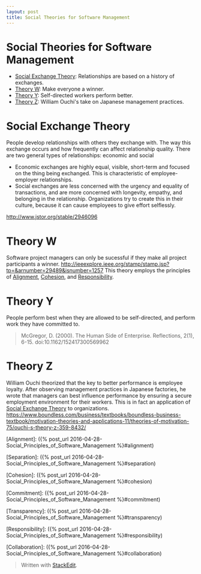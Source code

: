 ```yaml
---
layout: post
title: Social Theories for Software Management
---
```

Social Theories for Software Management
===
* [Social Exchange Theory](#exchange): Relationships are based on a history of exchanges.
* [Theory W](#theory_w):  Make everyone a winner.
* [Theory Y](#theory_y):  Self-directed workers perform better.
* [Theory Z](#theory_z):  William Ouchi's take on Japanese management practices.

# <a name="exchange">Social Exchange Theory</a>
People develop relationships with others they exchange with. 
The way this exchange occurs and how frequently can affect relationship quality. 
There are two general types of relationships: economic and social
* Economic exchanges are highly equal, visible, short-term and focused on the thing being exchanged. This is characteristic of employee-employer relationships.
* Social exchanges are less concerned with the urgency and equality of transactions, and are more concerned with longevity, empathy, and belonging in the relationship. Organizations try to create this in their culture, because it can cause employees to give effort selflessly.

http://www.jstor.org/stable/2946096

# <a name="theory_w">Theory W</a>
Software project managers can only be sucessful if they make all project participants a winner. 
http://ieeexplore.ieee.org/stamp/stamp.jsp?tp=&arnumber=29489&isnumber=1257
This theory employs the principles of [Alignment](Alignment), [Cohesion](Cohesion), and [Responsibility](Responsibility).
# <a name="theory_y">Theory Y</a>
People perform best when they are allowed to be self-directed, and perform work they have committed to.
> McGregor, D. (2000). The Human Side of Enterprise. Reflections, 2(1), 6-15. doi:10.1162/152417300569962

# <a name="theory_z">Theory Z</a>
William Ouchi theorized that the key to better performance is employee loyalty. After observing management practices in Japanese factories, he wrote that managers can best influence performance by ensuring a secure employment environment for their workers.  This is in fact an application of [Social Exchange Theory](#exchange) to organizations.
https://www.boundless.com/business/textbooks/boundless-business-textbook/motivation-theories-and-applications-11/theories-of-motivation-75/ouchi-s-theory-z-359-8432/

[Alignment]: ({% post_url 2016-04-28-Social_Principles_of_Software_Management %}#alignment)

[Separation]: ({% post_url 2016-04-28-Social_Principles_of_Software_Management %}#separation)

[Cohesion]: ({% post_url 2016-04-28-Social_Principles_of_Software_Management %}#cohesion)

[Commitment]: ({% post_url 2016-04-28-Social_Principles_of_Software_Management %}#commitment)

[Transparency]: ({% post_url 2016-04-28-Social_Principles_of_Software_Management %}#transparency)

[Responsibility]: ({% post_url 2016-04-28-Social_Principles_of_Software_Management %}#responsibility)

[Collaboration]: ({% post_url 2016-04-28-Social_Principles_of_Software_Management %}#collaboration)

> Written with [StackEdit](https://stackedit.io/).
